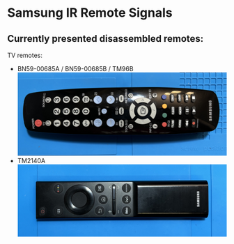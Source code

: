 # Samsung IR Remote Signals

Currently presented disassembled remotes:
-----------------------------------------

TV remotes:
* BN59-00685A / BN59-00685B / TM96B
  ![](https://raw.githubusercontent.com/IvanGlinkin/Default-IR-vendors-samples/refs/heads/main/Samsung/TV/BN59-00685_TM96B_Pictures/Remote_general.jpeg)
* TM2140A
  ![](https://raw.githubusercontent.com/IvanGlinkin/Default-IR-vendors-samples/refs/heads/main/Samsung/TV/TM2140A_Pictures/Remote_general.jpeg)
